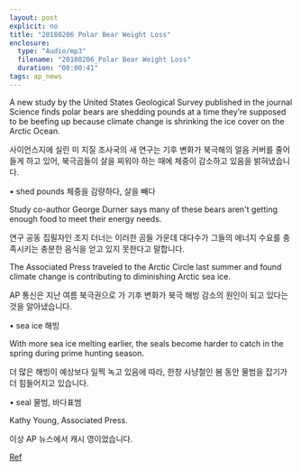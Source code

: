 ```yaml
---
layout: post
explicit: no
title: "20180206 Polar Bear Weight Loss"
enclosure:
  type: "Audio/mp3"
  filename: "20180206_Polar Bear Weight Loss"
  duration: "00:00:41"
tags: ap_news
---
```


A new study by the United States Geological Survey published in the journal Science finds polar bears are shedding pounds at a time they’re supposed to be beefing up because climate change is shrinking the ice cover on the Arctic Ocean.

사이언스지에 실린 미 지질 조사국의 새 연구는 기후 변화가 북극해의 얼음 커버를 줄어들게 하고 있어, 북극곰들이 살을 찌워야 하는 때에 체중이 감소하고 있음을 밝혀냈습니다.

• shed pounds 체중을 감량하다, 살을 빼다





Study co-author George Durner says many of these bears aren't getting enough food to meet their energy needs.

연구 공동 집필자인 조지 더너는 이러한 곰들 가운데 대다수가 그들의 에너지 수요를 충족시키는 충분한 음식을 얻고 있지 못한다고 말합니다.





The Associated Press traveled to the Arctic Circle last summer and found climate change is contributing to diminishing Arctic sea ice.

AP 통신은 지난 여름 북극권으로 가 기후 변화가 북극 해빙 감소의 원인이 되고 있다는 것을 알아냈습니다.

• sea ice 해빙





With more sea ice melting earlier, the seals become harder to catch in the spring during prime hunting season.

더 많은 해빙이 예상보다 일찍 녹고 있음에 따라, 한창 사냥철인 봄 동안 물범을 잡기가 더 힘들어지고 있습니다.

• seal 물범, 바다표범





Kathy Young, Associated Press.

이상 AP 뉴스에서 캐시 영이었습니다.





[Ref](http://www.hackers.co.kr/?c=s_eng/eng_contents/I_others_APnews&iframe=&uid=5592)

